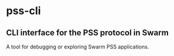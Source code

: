 # pss-cli

## CLI interface for the PSS protocol in Swarm

A tool for debugging or exploring Swarm PSS applications.